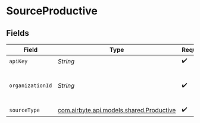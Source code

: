 # SourceProductive


## Fields

| Field                                                                                                             | Type                                                                                                              | Required                                                                                                          | Description                                                                                                       |
| ----------------------------------------------------------------------------------------------------------------- | ----------------------------------------------------------------------------------------------------------------- | ----------------------------------------------------------------------------------------------------------------- | ----------------------------------------------------------------------------------------------------------------- |
| `apiKey`                                                                                                          | *String*                                                                                                          | :heavy_check_mark:                                                                                                | N/A                                                                                                               |
| `organizationId`                                                                                                  | *String*                                                                                                          | :heavy_check_mark:                                                                                                | The organization ID which could be seen from `https://app.productive.io/xxxx-xxxx/settings/api-integrations` page |
| `sourceType`                                                                                                      | [com.airbyte.api.models.shared.Productive](../../models/shared/Productive.md)                                     | :heavy_check_mark:                                                                                                | N/A                                                                                                               |